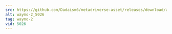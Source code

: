 ```yaml
---
src: https://github.com/Dadaism6/metadriverse-asset/releases/download/assetsv1.0.1/waymo-2_5026.mp4
alt: waymo-2_5026
tag: waymo-2
vid: 5026
---
```

